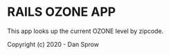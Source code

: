 # RAILS OZONE APP

This app looks up the current OZONE level by zipcode.

Copyright (c) 2020 - Dan Sprow
